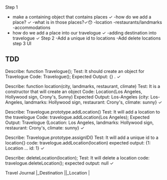 Step 1
- make a containing object that contains places ✓
-how do we add a place? ✓
  -what is in those places?✓😯
    -location
    -restaurants/landmarks
    -accommodations
- how do we add a place into our travelogue ✓
  -adding destination into travelogue ✓
Step 2
-Add a unique id to locations
-Add delete locations
step 3 UI

TDD
----

Describe: function Travelogue();
Test: It should create an object for Travelogue
Code: Travelogue();
Expected Output: {} . ✓

Describe: function location(city, landmarks, restaurant, climate)
Test: It is a constructor that will create an object
Code: Location(Los Angeles, Hollywood sign, Crony's, Sunny)
Expected Output: Los-Angeles {city: Los-Angeles, landmarks: Hollywood sign, restaurant: Crony's, climate: sunny} ✓

Describe: Travelogue.prototype.addLocation()
Test: It will add a location to the travelogue
Code: travelogue.addLocation(Los Angeles);
Expected Output: Travelogue {Location: Los Angeles, landmarks: Hollywood sign, restaurant: Crony's, climate: sunny} ✓

Describe: Travelogue.prototype.assignID()
Test: It will add a unique id to a location{}
code: travelogue.addLocation(location)
expected output: {1: Location ... id: 1} ✓

Describe: deleteLocation(location);
Test: It will delete a location
code: travelogue.deleteLocation();
expected output: null ✓




Travel Journal
|_Destination
||_Location
|